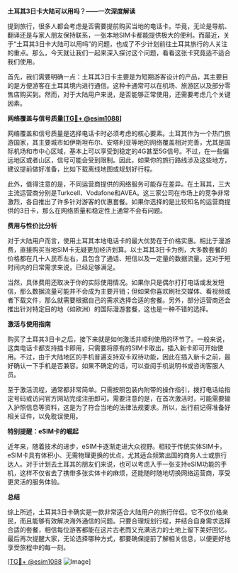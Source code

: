 **土耳其3日卡大陆可以用吗？——一次深度解读**

提到旅行，很多人都会考虑是否需要提前购买当地的电话卡。毕竟，无论是导航、翻译还是与家人朋友保持联系，一张本地SIM卡都能提供极大的便利。而最近，关于“土耳其3日卡大陆可以用吗”的问题，也成了不少计划前往土耳其旅行的人关注的重点。那么，今天就让我们一起来深入探讨这个问题，看看这张卡究竟适不适合我们使用。

首先，我们需要明确一点：土耳其3日卡主要是为短期游客设计的产品，其主要目的是方便游客在土耳其境内进行通信。这种卡通常可以在机场、旅游区以及部分零售店购买到。然而，对于大陆用户来说，是否能够正常使用，还需要考虑几个关键因素。

**网络覆盖与信号质量[[TG💪+ @esim1088](https://t.me/s/esim1088)]**

网络覆盖和信号质量是选择电话卡时必须考虑的核心要素。土耳其作为一个热门旅游国家，其主要城市如伊斯坦布尔、安塔利亚等地的网络覆盖相对完善，尤其是国际机场和市中心区域，基本上可以享受到稳定的4G甚至5G信号。不过，在一些偏远地区或者山区，信号可能会受到限制。因此，如果你的旅行路线涉及这些地方，建议提前做好准备，比如下载离线地图或规划好行程。

此外，值得注意的是，不同运营商提供的网络服务可能存在差异。在土耳其，三大主流运营商分别是Turkcell、Vodafone和AVEA。这三家公司在市场上的竞争非常激烈，各自推出了许多针对游客的优惠套餐。如果你选择的是比较知名的运营商提供的3日卡，那么在网络质量和稳定性上通常不会有问题。

**费用与性价比分析**

对于大陆用户而言，使用土耳其本地电话卡的最大优势在于价格实惠。相比于漫游费，直接购买当地SIM卡无疑更加经济划算。以土耳其3日卡为例，大多数套餐的价格都在几十人民币左右，且包含了通话、短信以及一定量的数据流量。这对于短时间内的日常需求来说，已经足够满足。

当然，具体费用还取决于你的实际使用情况。如果你只是偶尔打打电话或发发短信，那么数据流量可能并不会成为主要开销；但如果你喜欢刷社交媒体、看视频或者下载文件，那么就需要根据自己的需求选择合适的套餐。另外，部分运营商还会推出针对特定目的地（如欧洲）的国际漫游套餐，这也是一种不错的选择。

**激活与使用指南**

购买了土耳其3日卡之后，接下来就是如何激活并顺利使用的环节了。一般来说，这类电话卡都支持插卡即用，只需要将原有的SIM卡取出，插入新卡即可开始使用。不过，由于大陆地区的手机普遍支持双卡双待功能，因此在插入新卡之前，最好确认一下手机是否兼容。如果不确定的话，可以查阅手机说明书或咨询客服人员。

至于激活流程，通常都非常简单。只需按照包装内附带的操作指引，拨打电话给指定号码或访问官方网站完成注册即可。需要注意的是，在首次激活时，可能需要输入护照信息等资料，这是为了符合当地的法律法规要求。所以，出行前记得准备好相关证件，以免耽误使用。

**特别提醒：eSIM卡的崛起**

近年来，随着技术的进步，eSIM卡逐渐走进大众视野。相较于传统实体SIM卡，eSIM卡具有体积小、无需物理更换的优点，尤其适合频繁出国的商务人士或旅行达人。对于计划去土耳其的朋友们来说，也可以考虑入手一张支持eSIM功能的手机，这样不仅省去了携带多张实体卡的麻烦，还能随时随地切换网络运营商，享受更灵活的服务体验。

**总结**

综上所述，土耳其3日卡确实是一款非常适合大陆用户的旅行伴侣。它不仅价格亲民，而且能够有效解决海外通信的问题。只要合理规划行程，并结合自身需求选择合适的套餐，相信每位游客都能在这片古老而又充满活力的土地上留下美好回忆。最后再次提醒大家，无论选择哪种方式，都要确保提前了解相关信息，以便更好地享受旅程中的每一刻。

[[TG💪+ @esim1088](https://t.me/s/esim1088) ![Image](https://i.postimg.cc/4NQfJmqS/Snipaste-2025-05-13-00-14-12.png)]